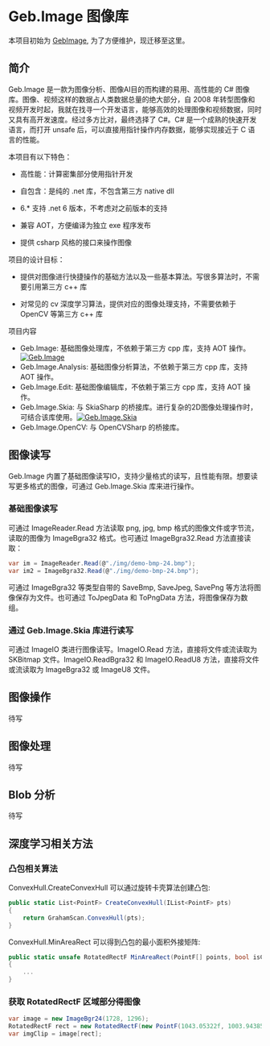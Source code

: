 Geb.Image 图像库
========

本项目初始为 [GebImage](https://github.com/xiaotie/GebImage), 为了方便维护，现迁移至这里。

## 简介

Geb.Image 是一款为图像分析、图像AI目的而构建的易用、高性能的 C# 图像库。图像、视频这样的数据占人类数据总量的绝大部分，自 2008 年转型图像和视频开发时起，我就在找寻一个开发语言，能够高效的处理图像和视频数据，同时又具有高开发速度。经过多方比对，最终选择了 C#。C# 是一个成熟的快速开发语言，而打开 unsafe 后，可以直接用指针操作内存数据，能够实现接近于 C 语言的性能。

本项目有以下特色：

- 高性能：计算密集部分使用指针开发

- 自包含：是纯的 .net 库，不包含第三方 native dll

- 6.* 支持 .net 6 版本，不考虑对之前版本的支持

- 兼容 AOT，方便编译为独立 exe 程序发布

- 提供 csharp 风格的接口来操作图像

项目的设计目标：

- 提供对图像进行快捷操作的基础方法以及一些基本算法。写很多算法时，不需要引用第三方 c++ 库

- 对常见的 cv 深度学习算法，提供对应的图像处理支持，不需要依赖于 OpenCV 等第三方 c++ 库

项目内容

- Geb.Image: 基础图像处理库，不依赖于第三方 cpp 库，支持 AOT 操作。[![Geb.Image](https://img.shields.io/nuget/v/Geb.Image.svg?color=red&style=flat-square)](https://www.nuget.org/packages/Geb.Image/)
- Geb.Image.Analysis: 基础图像分析算法，不依赖于第三方 cpp 库，支持 AOT 操作。
- Geb.Image.Edit: 基础图像编辑库，不依赖于第三方 cpp 库，支持 AOT 操作。
- Geb.Image.Skia: 与 SkiaSharp 的桥接库。进行复杂的2D图像处理操作时，可结合该库使用。[![Geb.Image.Skia](https://img.shields.io/nuget/v/Geb.Image.Skia.svg?color=red&style=flat-square)](https://www.nuget.org/packages/Geb.Image.Skia/)
- Geb.Image.OpenCV: 与 OpenCVSharp 的桥接库。

## 图像读写

Geb.Image 内置了基础图像读写IO，支持少量格式的读写，且性能有限。想要读写更多格式的图像，可通过 Geb.Image.Skia 库来进行操作。

### 基础图像读写

可通过 ImageReader.Read 方法读取 png, jpg, bmp 格式的图像文件或字节流，读取的图像为 ImageBgra32 格式。也可通过 ImageBgra32.Read 方法直接读取：

```csharp
var im = ImageReader.Read(@"./img/demo-bmp-24.bmp");
var im2 = ImageBgra32.Read(@"./img/demo-bmp-24.bmp");
```

可通过 ImageBgra32 等类型自带的 SaveBmp, SaveJpeg, SavePng 等方法将图像保存为文件。也可通过 ToJpegData 和 ToPngData 方法，将图像保存为数组。

### 通过 Geb.Image.Skia 库进行读写

可通过 ImageIO 类进行图像读写。ImageIO.Read 方法，直接将文件或流读取为 SKBitmap 文件。ImageIO.ReadBgra32 和 ImageIO.ReadU8 方法，直接将文件或流读取为 ImageBgra32 或 ImageU8 文件。

## 图像操作

待写

## 图像处理

待写

## Blob 分析

待写

## 深度学习相关方法

### 凸包相关算法

ConvexHull.CreateConvexHull 可以通过旋转卡壳算法创建凸包:

```csharp
public static List<PointF> CreateConvexHull(IList<PointF> pts)
{
    return GrahamScan.ConvexHull(pts);
}
```

ConvexHull.MinAreaRect 可以得到凸包的最小面积外接矩阵:

```csharp
public static unsafe RotatedRectF MinAreaRect(PointF[] points, bool isClockwiseConvexHullVertices = false)
{
    ...
}
```

### 获取 RotatedRectF 区域部分得图像

```csharp
var image = new ImageBgr24(1728, 1296);
RotatedRectF rect = new RotatedRectF(new PointF(1043.05322f, 1003.94385f), new SizeF(717.3058f, 1332.83447f), -3.65722656f);
var imgClip = image[rect];
```